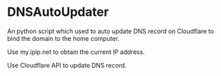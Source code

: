 # DNSAutoUpdater

An python script which used to auto update DNS record on Cloudflare to bind the domain to the home computer.

Use my.ipip.net to obtain the current IP address.

Use Cloudflare API to update DNS record.
